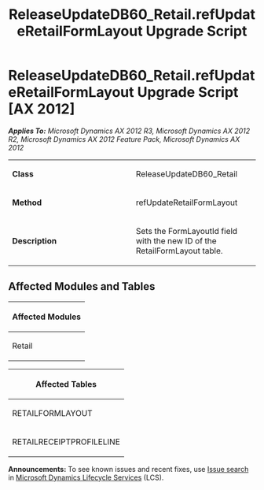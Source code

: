 ﻿---
title: ReleaseUpdateDB60_Retail.refUpdateRetailFormLayout Upgrade Script
TOCTitle: ReleaseUpdateDB60_Retail.refUpdateRetailFormLayout Upgrade Script
ms:assetid: 938f8fa0-6b4a-3ca6-4cc7-7212ba31336b
ms:mtpsurl: https://msdn.microsoft.com/en-us/library/JJ686117(v=AX.60)
ms:contentKeyID: 49709820
ms.date: 05/18/2015
mtps_version: v=AX.60
---

# ReleaseUpdateDB60\_Retail.refUpdateRetailFormLayout Upgrade Script [AX 2012]


_**Applies To:** Microsoft Dynamics AX 2012 R3, Microsoft Dynamics AX 2012 R2, Microsoft Dynamics AX 2012 Feature Pack, Microsoft Dynamics AX 2012_

<table>
<colgroup>
<col style="width: 50%" />
<col style="width: 50%" />
</colgroup>
<tbody>
<tr class="odd">
<td><p><strong>Class</strong></p></td>
<td><p>ReleaseUpdateDB60_Retail</p></td>
</tr>
<tr class="even">
<td><p><strong>Method</strong></p></td>
<td><p>refUpdateRetailFormLayout</p></td>
</tr>
<tr class="odd">
<td><p><strong>Description</strong></p></td>
<td><p>Sets the FormLayoutId field with the new ID of the RetailFormLayout table.</p></td>
</tr>
</tbody>
</table>


## Affected Modules and Tables

<table>
<colgroup>
<col style="width: 100%" />
</colgroup>
<thead>
<tr class="header">
<th><p>Affected Modules</p></th>
</tr>
</thead>
<tbody>
<tr class="odd">
<td><p>Retail</p></td>
</tr>
</tbody>
</table>


<table>
<colgroup>
<col style="width: 100%" />
</colgroup>
<thead>
<tr class="header">
<th><p>Affected Tables</p></th>
</tr>
</thead>
<tbody>
<tr class="odd">
<td><p>RETAILFORMLAYOUT</p></td>
</tr>
<tr class="even">
<td><p>RETAILRECEIPTPROFILELINE</p></td>
</tr>
</tbody>
</table>

  
**Announcements:** To see known issues and recent fixes, use [Issue search](http://go.microsoft.com/fwlink/?linkid=389258) in [Microsoft Dynamics Lifecycle Services](http://go.microsoft.com/fwlink/?linkid=306505) (LCS).

